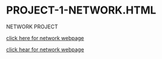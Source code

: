 
# PROJECT-1-NETWORK.HTML
NETWORK PROJECT

[click here for network webpage ](http://www.fashionbeans.com/article/mens-receding-hairline/)

[click hear for network webpage](https://ehail1.github.io/PROJECT-1-NETWORK.HTML/NW.HTML)
